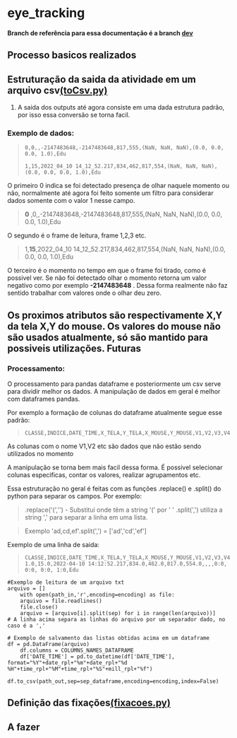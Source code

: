 # eye_tracking

#### Branch de referência para essa documentação é a branch [dev](https://github.com/LordWaif/eye_tracking/tree/dev)

## Processo basicos realizados

## Estruturação da saida da atividade em um arquivo csv[(toCsv.py)](https://github.com/LordWaif/eye_tracking/blob/master/toCsv.py)

1. A saida dos outputs até agora consiste em uma dada estrutura padrão, por isso essa conversão se torna facil.

### Exemplo de dados:
>```
>0,0,,-2147483648,-2147483648,817,555,(NaN, NaN, NaN),(0.0, 0.0, 0.0, 1.0),Edu
>```
>```
>1,15,2022_04_10 14_12_52.217,834,462,817,554,(NaN, NaN, NaN),(0.0, 0.0, 0.0, 1.0),Edu
>```
O primeiro 0 indica se foi detectado presença de olhar naquele momento ou não, 
normalmente até agora foi feito somente um filtro para considerar dados somente com o valor 1 nesse campo.

> **0**   ,0,,-2147483648,-2147483648,817,555,(NaN, NaN, NaN),(0.0, 0.0, 0.0, 1.0),Edu

O segundo é o frame de leitura, frame 1,2,3 etc.

> 1,**15**,2022_04_10 14_12_52.217,834,462,817,554,(NaN, NaN, NaN),(0.0, 0.0, 0.0, 1.0),Edu

O terceiro é o momento no tempo em que o frame foi tirado, como é possivel ver. Se não foi detectado olhar o momento retorna um valor negativo como por exemplo **-2147483648** .
Dessa forma realmente não faz sentido trabalhar com valores onde o olhar deu zero.

Os proximos atributos são respectivamente **X,Y da tela**  **X,Y do mouse**. Os valores do mouse não são usados atualmente, só são mantido para possiveis utilizações.
Futuras
---
### Processamento:


O processamento para pandas dataframe e posteriormente um csv serve para dividir melhor os dados. A manipulação de dados em geral é melhor com dataframes pandas.

Por exemplo a formação de colunas do dataframe atualmente segue esse padrão:
>```
>CLASSE,INDICE,DATE_TIME,X_TELA,Y_TELA,X_MOUSE,Y_MOUSE,V1,V2,V3,V4,V5,V6,V7,NOME**
>```
As colunas com o nome V1,V2 etc são dados que não estão sendo utilizados no momento

A manipulação se torna bem mais facil dessa forma. É possivel selecionar colunas especificas, contar os valores, realizar agrupamentos etc.

Essa estruturação no geral é feitas com as funções .replace()  e .split() do python para separar os campos.
Por exemplo:
>.replace('(','') - Substitui onde têm a string '(' por ' '
>.split(',') utiliza a string ',' para separar a linha em uma lista. 

>Exemplo 'ad,cd,ef'.split(',') = ['ad','cd','ef']

Exemplo de uma linha de saida:
<br>
>```
>CLASSE,INDICE,DATE_TIME,X_TELA,Y_TELA,X_MOUSE,Y_MOUSE,V1,V2,V3,V4,V5,V6,V7,NOME
>1.0,15.0,2022-04-10 14:12:52.217,834.0,462.0,817.0,554.0,,,,0:0, 0:0, 0:0, 1:0,Edu
>```
```
#Exemplo de leitura de um arquivo txt
arquivo = []
    with open(path_in,'r',encoding=encoding) as file:
	arquivo = file.readlines()
	file.close()
    arquivo = [arquivo[i].split(sep) for i in range(len(arquivo))] 
# A linha acima separa as linhas do arquivo por um separador dado, no caso é a ','
```
```
# Exemplo de salvamento das listas obtidas acima em um dataframe
df = pd.DataFrame(arquivo)
    df.columns = COLUMNS_NAMES_DATAFRAME
    df['DATE_TIME'] = pd.to_datetime(df['DATE_TIME'], format="%Y"+date_rpl+"%m"+date_rpl+"%d %H"+time_rpl+"%M"+time_rpl+"%S"+mill_rpl+"%f")
    df.to_csv(path_out,sep=sep_dataframe,encoding=encoding,index=False)
```
## Definição das fixações[(fixacoes.py)](https://github.com/LordWaif/eye_tracking/blob/master/fixacoes.py)
A fazer
---

